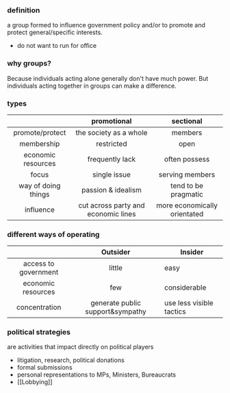 ### definition

a group formed to influence government policy and/or to promote and protect general/specific interests.

-   do not want to run for office

### why groups?

Because individuals acting alone generally don't have much power. But individuals acting together in groups can make a difference.

### types

|                     |             promotional             |          sectional           |
|:-------------------:|:-----------------------------------:|:----------------------------:|
|   promote/protect   |       the society as a whole        |           members            |
|     membership      |             restricted              |             open             |
| economic resources  |           frequently lack           |        often possess         |
|        focus        |            single issue             |       serving members        |
| way of doing things |         passion & idealism          |     tend to be pragmatic     |
|      influence      | cut across party and economic lines | more economically orientated |

### different ways of operating

|                      |             Outsider             | Insider                  |
|:--------------------:|:--------------------------------:| ------------------------ |
| access to government |              little              | easy                     |
|  economic resources  |               few                | considerable             |
|    concentration     | generate public support&sympathy | use less visible tactics |

### political strategies

are activities that impact directly on political players
- litigation, research, political donations
- formal submissions
- personal representations to MPs, Ministers, Bureaucrats
- [[Lobbying]]